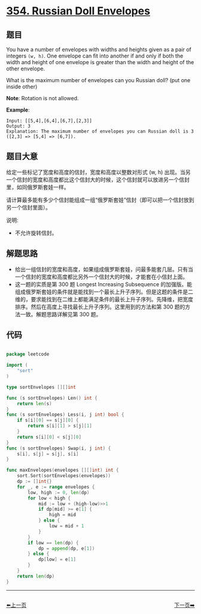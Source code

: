 # [354. Russian Doll Envelopes](https://leetcode.com/problems/russian-doll-envelopes/)


## 题目

You have a number of envelopes with widths and heights given as a pair of integers `(w, h)`. One envelope can fit into another if and only if both the width and height of one envelope is greater than the width and height of the other envelope.

What is the maximum number of envelopes can you Russian doll? (put one inside other)

**Note**: Rotation is not allowed.

**Example**:

    Input: [[5,4],[6,4],[6,7],[2,3]]
    Output: 3
    Explanation: The maximum number of envelopes you can Russian doll is 3 ([2,3] => [5,4] => [6,7]).


## 题目大意

给定一些标记了宽度和高度的信封，宽度和高度以整数对形式 (w, h) 出现。当另一个信封的宽度和高度都比这个信封大的时候，这个信封就可以放进另一个信封里，如同俄罗斯套娃一样。

请计算最多能有多少个信封能组成一组“俄罗斯套娃”信封（即可以把一个信封放到另一个信封里面）。

说明:
- 不允许旋转信封。

## 解题思路

- 给出一组信封的宽度和高度，如果组成俄罗斯套娃，问最多能套几层。只有当一个信封的宽度和高度都比另外一个信封大的时候，才能套在小信封上面。
- 这一题的实质是第 300 题 Longest Increasing Subsequence 的加强版。能组成俄罗斯套娃的条件就是能找到一个最长上升子序列。但是这题的条件是二维的，要求能找到在二维上都能满足条件的最长上升子序列。先降维，把宽度排序。然后在高度上寻找最长上升子序列。这里用到的方法和第 300 题的方法一致。解题思路详解见第 300 题。


## 代码

```go

package leetcode

import (
	"sort"
)

type sortEnvelopes [][]int

func (s sortEnvelopes) Len() int {
	return len(s)
}
func (s sortEnvelopes) Less(i, j int) bool {
	if s[i][0] == s[j][0] {
		return s[i][1] > s[j][1]
	}
	return s[i][0] < s[j][0]
}
func (s sortEnvelopes) Swap(i, j int) {
	s[i], s[j] = s[j], s[i]
}

func maxEnvelopes(envelopes [][]int) int {
	sort.Sort(sortEnvelopes(envelopes))
	dp := []int{}
	for _, e := range envelopes {
		low, high := 0, len(dp)
		for low < high {
			mid := low + (high-low)>>1
			if dp[mid] >= e[1] {
				high = mid
			} else {
				low = mid + 1
			}
		}
		if low == len(dp) {
			dp = append(dp, e[1])
		} else {
			dp[low] = e[1]
		}
	}
	return len(dp)
}

```
----------------------------------------------
<div style="display: flex;justify-content: space-between;align-items: center;">
<p><a href="https://books.halfrost.com/leetcode/ChapterFour/0350.Intersection-of-Two-Arrays-II/">⬅️上一页</a></p>
<p><a href="https://books.halfrost.com/leetcode/ChapterFour/0357.Count-Numbers-with-Unique-Digits/">下一页➡️</a></p>
</div>
